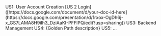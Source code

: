 <link to template slide> US1: User Account Creation
[US 2 Login]([https://docs.google.com/document/d/your-doc-id-here](https://docs.google.com/presentation/d/1rxox-OgDh6j-x_GS7LAMA8H9iIh3_DziAaKI-PFFIPQ/edit?usp=sharing))
<link to template slide> US3: Backend Management
<link to template slide> US4: {Golden Path description}
<link to template slide> US5: …
